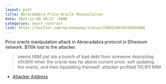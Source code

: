 ```yaml
---
layout: post
title: Abracadabra Price Oracle Manipulation
date: 2022-11-08 10:27 -0800
categories: smart_contract
link: https://twitter.com/spreekaway/status/1590118020319354880
---
```

Price oracle manipulation attack in Abracadabra protocol in Ethereum network. $110k lost to the attacker.

> seems MIM just ate a bunch of bad debt from someone depositing xSUSHI when the oracle was far above current price, self updating the oracle, and then liquidating themself.
> attacker profited 110,911 MIM

- [Attacker Address](https://debank.com/profile/0xb7ea0f0f8c6df7a61bf024db21bbe85ac5688005/history)
